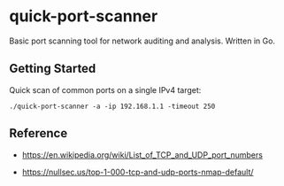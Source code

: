 # quick-port-scanner

Basic port scanning tool for network auditing and analysis. Written in Go.

## Getting Started

Quick scan of common ports on a single IPv4 target:

```
./quick-port-scanner -a -ip 192.168.1.1 -timeout 250
```

## Reference

* https://en.wikipedia.org/wiki/List_of_TCP_and_UDP_port_numbers

* https://nullsec.us/top-1-000-tcp-and-udp-ports-nmap-default/
